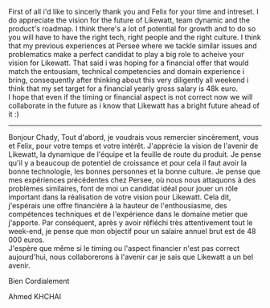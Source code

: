 First of all i'd like to sincerly thank you and Felix for your time and intreset. I do appreciate the vision for the future of Likewatt, team dynamic and the product's roadmap. I think there's a lot of potential for growth and to do so you will have to have the right tech, right people and the right culture. I think that my previous experiences at Persee where we tackle similar issues and problematics make a perfect candidat to play a big role to acheive your vision for Likewatt. That said i was hoping for a financial offer that would match the entousiam, technical competencies and domain experience i bring, consequently after thinking about this very diligently all weekend i think that my set target for a financial yearly gross salary is 48k euro.  
I hope that even if the timing or financial aspect is not correct now we will collaborate in the future as i know that Likewatt has a bright future ahead of it :)


----
Bonjour Chady,
Tout d'abord, je voudrais vous remercier sincèrement, vous et Felix, pour votre temps et votre intérêt. J'apprécie la vision de l'avenir de Likewatt, la dynamique de l'équipe et la feuille de route du produit. Je pense qu'il y a beaucoup de potentiel de croissance et pour cela il faut avoir la bonne technologie, les bonnes personnes et la bonne culture. Je pense que mes expériences précédentes chez Persee, où nous nous attaquons à des problèmes similaires, font de moi un candidat idéal pour jouer un rôle important dans la réalisation de votre vision pour Likewatt. Cela dit, j'espérais une offre financière à la hauteur de l'enthousiasme, des compétences techniques et de l'expérience dans le domaine metier que j'apporte. Par conséquent, après y avoir réfléchi très attentivement tout le week-end, je pense que mon objectif pour un salaire annuel brut est de 48 000 euros.  
J'espère que même si le timing ou l'aspect financier n'est pas correct aujourd'hui, nous collaborerons à l'avenir car je sais que Likewatt a un bel avenir.

Bien Cordialement 

Ahmed KHCHAI
